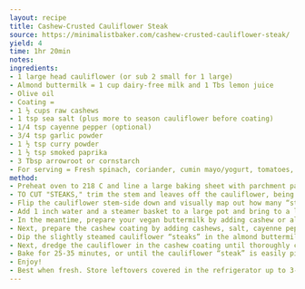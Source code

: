 ```yaml
---
layout: recipe
title: Cashew-Crusted Cauliflower Steak
source: https://minimalistbaker.com/cashew-crusted-cauliflower-steak/
yield: 4
time: 1hr 20min
notes: 
ingredients:
- 1 large head cauliflower (or sub 2 small for 1 large) 
- Almond buttermilk = 1 cup dairy-free milk and 1 Tbs lemon juice
- Olive oil
- Coating =
- 1 ½ cups raw cashews 
- 1 tsp sea salt (plus more to season cauliflower before coating)
- 1/4 tsp cayenne pepper (optional)
- 3/4 tsp garlic powder
- 1 ½ tsp curry powder
- 1 ½ tsp smoked paprika
- 3 Tbsp arrowroot or cornstarch
- For serving = Fresh spinach, coriander, cumin mayo/yogurt, tomatoes, cucumber
method:
- Preheat oven to 218 C and line a large baking sheet with parchment paper. If you have a cooling rack that is oven safe, you can place that over the parchment paper to help the cauliflower crisp up even more. However, we tested it with and without and both work. 
- TO CUT "STEAKS," trim the stem and leaves off the cauliflower, being careful not to remove the center of the stem as it’s what holds the “steaks” together.
- Flip the cauliflower stem-side down and visually map out how many “steaks” you hope to get. With a large head of cauliflower, I aim for 3 large “steaks,” and know there'll be enough remaining pieces to constitute another “steak.” It can be helpful to look at the underside of the cauliflower to see which way the stalks are running to inform which way you’ll slice (cut with the stalks instead of against them). But it’s very common for the end pieces to crumble, so just do your best to get 3 even “steaks” and slice any remaining bits into flat pieces. The little pieces are just as (if not more) delicious.
- Add 1 inch water and a steamer basket to a large pot and bring to a low boil over medium-high heat. Once simmering, add cauliflower “steaks,” cover, and steam for 4-5 minutes to partially cook. This will soften the “steaks” to speed baking time and ensure the inside is tender when the exterior is crispy and brown. Once slightly softened, remove and set aside on a separate dish.
- In the meantime, prepare your vegan buttermilk by adding cashew or almond milk to a shallow dish (shallow and wide enough to dip the cauliflower in) and add lemon juice. Stir and set aside.
- Next, prepare the cashew coating by adding cashews, salt, cayenne pepper (optional), garlic powder, curry powder, paprika, and arrowroot starch or cornstarch to a food processor. Mix until a semi-fine meal is achieved. A little texture is okay, but you want it pretty fine so it can coat the cauliflower. Transfer coating to a shallow dish (again, shallow and wide enough to dip the cauliflower in) and set aside.
- Dip the slightly steamed cauliflower “steaks” in the almond buttermilk, ensuring both sides are adequately coated. Then set back on platter (where excess will drip off) and season both sides with a pinch of salt.
- Next, dredge the cauliflower in the cashew coating until thoroughly coated, using a spoon or your hands to add more coating to any bare spots. Then transfer cauliflower “steaks” to your prepared baking sheet (with or without a cooling rack). Lastly, drizzle with a little avocado oil to help them crisp up (can use spray olive oil).
- Bake for 25-35 minutes, or until the cauliflower “steak” is easily pierced with a knife and the exterior appears golden brown and crispy. Remove from oven to cool slightly.
- Enjoy!
- Best when fresh. Store leftovers covered in the refrigerator up to 3-4 days. Reheat in a 350 degree F (176 C) oven until hot for best results. Not freezer friendly.
---
```

